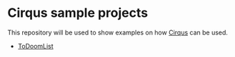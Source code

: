 # Cirqus sample projects

This repository will be used to show examples on how [Cirqus](https://github.com/d60/Cirqus) can be used.

* [ToDoomList](/ToDoomList)